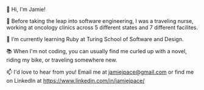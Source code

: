 👋  Hi, I'm Jamie! 

🧬  Before taking the leap into software engineering, I was a traveling nurse, working at oncology clinics across 5 different states and 7 different facilites.

🌱  I’m currently learning Ruby at Turing School of Software and Design.

📚  When I'm not coding, you can usually find me curled up with a novel, riding my bike, or traveling somewhere new. 

📫  I'd love to hear from you! Email me at jamiejpace@gmail.com or find me on LinkedIn at https://www.linkedin.com/in/jamiejpace/

<!---
jamiejpace/jamiejpace is a ✨ special ✨ repository because its `README.md` (this file) appears on your GitHub profile.
You can click the Preview link to take a look at your changes.
--->
